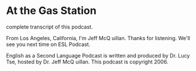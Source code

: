# At the Gas Station

complete transcript of this podcast. 

From Los Angeles, California, I'm Jeff McQ uillan.  Thanks for listening.  We'll see you next time on ESL Podcast. 

 English as a Second Language Podcast is written and produced by Dr. Lucy Tse, hosted by Dr. Jeff McQ uillan.  This podcast is copyright 2006.

